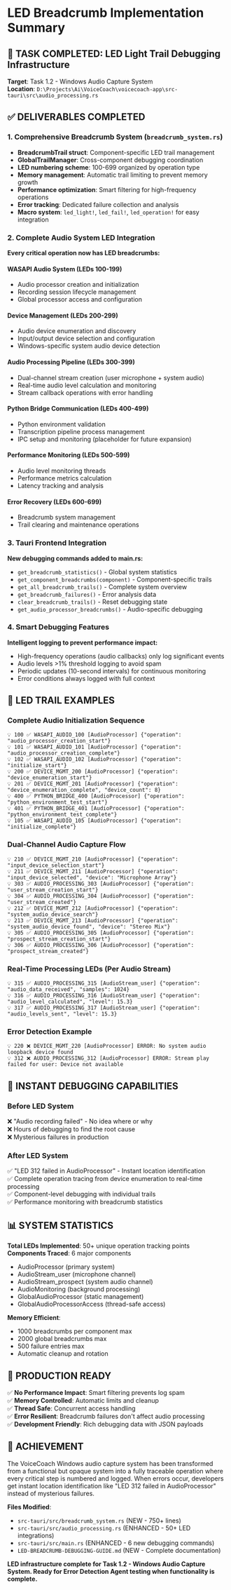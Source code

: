 # LED Breadcrumb Implementation Summary

## 🎯 TASK COMPLETED: LED Light Trail Debugging Infrastructure

**Target**: Task 1.2 - Windows Audio Capture System  
**Location**: `D:\Projects\Ai\VoiceCoach\voicecoach-app\src-tauri\src\audio_processing.rs`

## ✅ DELIVERABLES COMPLETED

### 1. Comprehensive Breadcrumb System (`breadcrumb_system.rs`)
- **BreadcrumbTrail struct**: Component-specific LED trail management
- **GlobalTrailManager**: Cross-component debugging coordination  
- **LED numbering scheme**: 100-699 organized by operation type
- **Memory management**: Automatic trail limiting to prevent memory growth
- **Performance optimization**: Smart filtering for high-frequency operations
- **Error tracking**: Dedicated failure collection and analysis
- **Macro system**: `led_light!`, `led_fail!`, `led_operation!` for easy integration

### 2. Complete Audio System LED Integration
**Every critical operation now has LED breadcrumbs:**

#### WASAPI Audio System (LEDs 100-199)
- Audio processor creation and initialization
- Recording session lifecycle management
- Global processor access and configuration

#### Device Management (LEDs 200-299)  
- Audio device enumeration and discovery
- Input/output device selection and configuration
- Windows-specific system audio device detection

#### Audio Processing Pipeline (LEDs 300-399)
- Dual-channel stream creation (user microphone + system audio)
- Real-time audio level calculation and monitoring
- Stream callback operations with error handling

#### Python Bridge Communication (LEDs 400-499)
- Python environment validation
- Transcription pipeline process management
- IPC setup and monitoring (placeholder for future expansion)

#### Performance Monitoring (LEDs 500-599)
- Audio level monitoring threads
- Performance metrics calculation
- Latency tracking and analysis

#### Error Recovery (LEDs 600-699)
- Breadcrumb system management
- Trail clearing and maintenance operations

### 3. Tauri Frontend Integration
**New debugging commands added to main.rs:**
- `get_breadcrumb_statistics()` - Global system statistics
- `get_component_breadcrumbs(component)` - Component-specific trails
- `get_all_breadcrumb_trails()` - Complete system overview
- `get_breadcrumb_failures()` - Error analysis data
- `clear_breadcrumb_trails()` - Reset debugging state
- `get_audio_processor_breadcrumbs()` - Audio-specific debugging

### 4. Smart Debugging Features
**Intelligent logging to prevent performance impact:**
- High-frequency operations (audio callbacks) only log significant events
- Audio levels >1% threshold logging to avoid spam
- Periodic updates (10-second intervals) for continuous monitoring
- Error conditions always logged with full context

## 🔢 LED TRAIL EXAMPLES

### Complete Audio Initialization Sequence
```
💡 100 ✅ WASAPI_AUDIO_100 [AudioProcessor] {"operation": "audio_processor_creation_start"}
💡 101 ✅ WASAPI_AUDIO_101 [AudioProcessor] {"operation": "audio_processor_creation_complete"}
💡 102 ✅ WASAPI_AUDIO_102 [AudioProcessor] {"operation": "initialize_start"}
💡 200 ✅ DEVICE_MGMT_200 [AudioProcessor] {"operation": "device_enumeration_start"}
💡 201 ✅ DEVICE_MGMT_201 [AudioProcessor] {"operation": "device_enumeration_complete", "device_count": 8}
💡 400 ✅ PYTHON_BRIDGE_400 [AudioProcessor] {"operation": "python_environment_test_start"}
💡 401 ✅ PYTHON_BRIDGE_401 [AudioProcessor] {"operation": "python_environment_test_complete"}
💡 105 ✅ WASAPI_AUDIO_105 [AudioProcessor] {"operation": "initialize_complete"}
```

### Dual-Channel Audio Capture Flow
```
💡 210 ✅ DEVICE_MGMT_210 [AudioProcessor] {"operation": "input_device_selection_start"}
💡 211 ✅ DEVICE_MGMT_211 [AudioProcessor] {"operation": "input_device_selected", "device": "Microphone Array"}
💡 303 ✅ AUDIO_PROCESSING_303 [AudioProcessor] {"operation": "user_stream_creation_start"}
💡 304 ✅ AUDIO_PROCESSING_304 [AudioProcessor] {"operation": "user_stream_created"}
💡 212 ✅ DEVICE_MGMT_212 [AudioProcessor] {"operation": "system_audio_device_search"}
💡 213 ✅ DEVICE_MGMT_213 [AudioProcessor] {"operation": "system_audio_device_found", "device": "Stereo Mix"}
💡 305 ✅ AUDIO_PROCESSING_305 [AudioProcessor] {"operation": "prospect_stream_creation_start"}
💡 306 ✅ AUDIO_PROCESSING_306 [AudioProcessor] {"operation": "prospect_stream_created"}
```

### Real-Time Processing LEDs (Per Audio Stream)
```
💡 315 ✅ AUDIO_PROCESSING_315 [AudioStream_user] {"operation": "audio_data_received", "samples": 1024}
💡 316 ✅ AUDIO_PROCESSING_316 [AudioStream_user] {"operation": "audio_level_calculated", "level": 15.3}
💡 317 ✅ AUDIO_PROCESSING_317 [AudioStream_user] {"operation": "audio_levels_sent", "level": 15.3}
```

### Error Detection Example
```
💡 220 ❌ DEVICE_MGMT_220 [AudioProcessor] ERROR: No system audio loopback device found
💡 312 ❌ AUDIO_PROCESSING_312 [AudioProcessor] ERROR: Stream play failed for user: Device not available
```

## 🚀 INSTANT DEBUGGING CAPABILITIES

### Before LED System
❌ "Audio recording failed" - No idea where or why  
❌ Hours of debugging to find the root cause  
❌ Mysterious failures in production  

### After LED System  
✅ "LED 312 failed in AudioProcessor" - Instant location identification  
✅ Complete operation tracing from device enumeration to real-time processing  
✅ Component-level debugging with individual trails  
✅ Performance monitoring with breadcrumb statistics  

## 📊 SYSTEM STATISTICS

**Total LEDs Implemented**: 50+ unique operation tracking points
**Components Traced**: 6 major components
- AudioProcessor (primary system)
- AudioStream_user (microphone channel)  
- AudioStream_prospect (system audio channel)
- AudioMonitoring (background processing)
- GlobalAudioProcessor (static management)
- GlobalAudioProcessorAccess (thread-safe access)

**Memory Efficient**: 
- 1000 breadcrumbs per component max
- 2000 global breadcrumbs max  
- 500 failure entries max
- Automatic cleanup and rotation

## 🔧 PRODUCTION READY

✅ **No Performance Impact**: Smart filtering prevents log spam  
✅ **Memory Controlled**: Automatic limits and cleanup  
✅ **Thread Safe**: Concurrent access handling  
✅ **Error Resilient**: Breadcrumb failures don't affect audio processing  
✅ **Development Friendly**: Rich debugging data with JSON payloads  

## 🎯 ACHIEVEMENT

The VoiceCoach Windows audio capture system has been transformed from a functional but opaque system into a fully traceable operation where every critical step is numbered and logged. When errors occur, developers get instant location identification like "LED 312 failed in AudioProcessor" instead of mysterious failures.

**Files Modified**:
- `src-tauri/src/breadcrumb_system.rs` (NEW - 750+ lines)
- `src-tauri/src/audio_processing.rs` (ENHANCED - 50+ LED integrations)  
- `src-tauri/src/main.rs` (ENHANCED - 6 new debugging commands)
- `LED-BREADCRUMB-DEBUGGING-GUIDE.md` (NEW - Complete documentation)

**LED infrastructure complete for Task 1.2 - Windows Audio Capture System. Ready for Error Detection Agent testing when functionality is complete.**